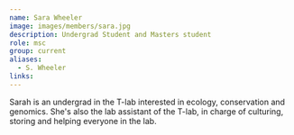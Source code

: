 ```yaml
---
name: Sara Wheeler
image: images/members/sara.jpg
description: Undergrad Student and Masters student
role: msc
group: current
aliases:
  - S. Wheeler
links:
---
```


Sarah is an undergrad in the T-lab interested in ecology, conservation and genomics. She's also the lab assistant of the T-lab, in charge of culturing, storing and helping everyone in the lab.